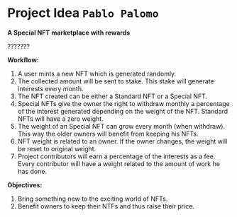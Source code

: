 # Project Idea `Pablo Palomo`
**A Special NFT marketplace with rewards**

???????

**Workflow:** 
1. A user mints a new NFT which is generated randomly.
2. The collected amount will be sent to stake. This stake will generate interests every month.
3. The NFT created can be either a Standard NFT or a Special NFT.
5. Special NFTs give the owner the right to withdraw monthly a percentage of the interest generated depending on the weight of the NFT. Standard NFTs will have a zero weight.
6. The weight of an Special NFT can grow every month (when withdraw). This way the older owners will benefit from keeping his NFTs. 
7. NFT weight is related to an owner. If the owner changes, the weight will be reset to original weight.
8. Project contributors will earn a percentage of the interests as a fee. Every contributor will have a weight related to the amount of work he has done.

**Objectives:** 
1. Bring something new to the exciting world of NFTs.
2. Benefit owners to keep their NTFs and thus raise their price.
